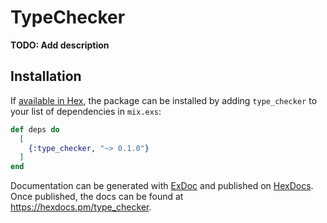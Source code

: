 # TypeChecker

**TODO: Add description**

## Installation

If [available in Hex](https://hex.pm/docs/publish), the package can be installed
by adding `type_checker` to your list of dependencies in `mix.exs`:

```elixir
def deps do
  [
    {:type_checker, "~> 0.1.0"}
  ]
end
```

Documentation can be generated with [ExDoc](https://github.com/elixir-lang/ex_doc)
and published on [HexDocs](https://hexdocs.pm). Once published, the docs can
be found at <https://hexdocs.pm/type_checker>.

